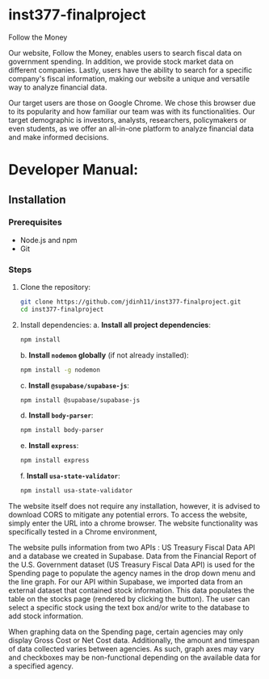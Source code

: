 # inst377-finalproject

Follow the Money

Our website, Follow the Money, enables users to search fiscal data on 
government spending. In addition, we provide stock market data on different 
companies. Lastly, users have the ability to search for a specific company's 
fiscal information, making our website a unique and versatile way to analyze 
financial data.

Our target users are those on Google Chrome. We chose this browser due to its
popularity and how familiar our team was with its functionalities. Our target 
demographic is investors, analysts, researchers, policymakers or even students, 
as we offer an all-in-one platform to analyze financial data and make informed
decisions.

# Developer Manual:

## Installation

### Prerequisites
- Node.js and npm
- Git

### Steps
1. Clone the repository:
    ```sh
    git clone https://github.com/jdinh11/inst377-finalproject.git
    cd inst377-finalproject
    ```

2. Install dependencies:
        a. **Install all project dependencies**:
    ```sh
    npm install
    ```

    b. **Install `nodemon` globally** (if not already installed):
    ```sh
    npm install -g nodemon
    ```

    c. **Install `@supabase/supabase-js`**:
    ```sh
    npm install @supabase/supabase-js
    ```

    d. **Install `body-parser`**:
    ```sh
    npm install body-parser
    ```

    e. **Install `express`**:
    ```sh
    npm install express
    ```

    f. **Install `usa-state-validator`**:
    ```sh
    npm install usa-state-validator
    ```


The website itself does not require any installation, however, it is advised to download CORS to mitigate any potential errors. To access the website, simply enter the URL into a chrome browser. The website functionality was specifically tested in a Chrome environment, 

The website pulls information from two APIs : US Treasury Fiscal Data API and a database we created in Supabase. Data from the Financial Report of the U.S. Government dataset (US Treasury Fiscal Data API) is used for the Spending page to populate the agency names in the drop down menu and the line graph. For our API within Supabase, we imported data from an external dataset that contained stock information. This data populates the table on the stocks page (rendered by clicking the button). The user can select a specific stock using the text box and/or write to the database to add stock information. 

When graphing data on the Spending page, certain agencies may only display Gross Cost or Net Cost data. Additionally, the amount and timespan of data collected varies between agencies. As such, graph axes may vary and checkboxes may be non-functional depending on the available data for a specified agency. 
